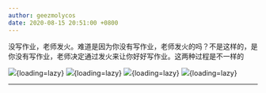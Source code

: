 ```yaml
---
author: geezmolycos
date: 2020-08-15 20:51:00 +0800
---
```


没写作业，老师发火。难道是因为你没有写作业，老师发火的吗？不是这样的，是你没有写作业，老师决定通过发火来让你好好写作业。这两种过程是不一样的

![](/images/qq-zone/2020-08-15-angry-1.jpg){loading=lazy}
![](/images/qq-zone/2020-08-15-angry-2.jpg){loading=lazy}
![](/images/qq-zone/2020-08-15-angry-3.jpg){loading=lazy}
![](/images/qq-zone/2020-08-15-angry-4.jpg){loading=lazy}

---
